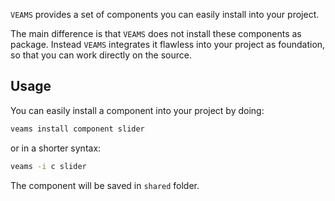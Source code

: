 [//]: # ({{#wrapWith "content-section"}})

[//]: #     ({{#wrapWith "grid-row"}})
[//]: #         ({{#wrapWith "grid-col" colClasses="is-col-tablet-l-8"}})

`VEAMS` provides a set of components you can easily install into your project. 

The main difference is that `VEAMS` does not install these components as package. Instead `VEAMS` integrates it flawless into your project as foundation, so that you can work directly on the source. 

[//]: #         ({{/wrapWith}})
[//]: #     ({{/wrapWith}})

[//]: # ({{/wrapWith}})
[//]: # ({{#wrapWith "content-section"}})

[//]: #     ({{#wrapWith "grid-row"}})
[//]: #         ({{#wrapWith "grid-col" colClasses="is-col-mobile-l-6"}})

## Usage

You can easily install a component into your project by doing: 

``` bash
veams install component slider
```

or in a shorter syntax:

``` bash 
veams -i c slider
```

The component will be saved in `shared` folder. 

[//]: #         ({{/wrapWith}})
[//]: #         ({{#wrapWith "grid-col" colClasses="is-col-mobile-l-6"}})
[//]: #             ({{> video }})
[//]: #         ({{/wrapWith}})
[//]: #     ({{/wrapWith}})

[//]: # ({{/wrapWith}})